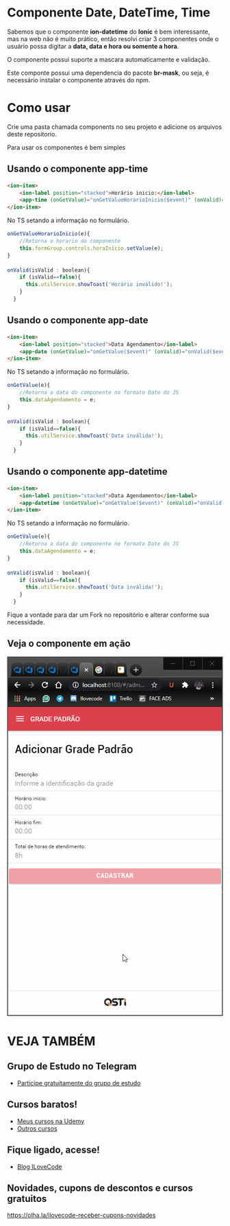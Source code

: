 # Componente Date, DateTime, Time

Sabemos que o componente **ion-datetime** do **Ionic** é bem interessante, mas na web não é muito prático, então resolvi criar 3 componentes onde o usuário possa digitar a **data, data e hora ou somente a hora**.

O componente possui suporte a mascara automaticamente e validação.

Este componte possui uma dependencia do pacote **br-mask**, ou seja, é necessário instalar o componente através do npm.

# Como usar
Crie uma pasta chamada components no seu projeto e adicione os arquivos deste repositorio.

Para usar os componentes é bem simples

## Usando o componente app-time
```html
<ion-item>
	<ion-label position="stacked">Horário inicio:</ion-label>
	<app-time (onGetValue)="onGetValueHorarioInicio($event)" (onValid)="onValid($event)" required="true"  [value]="timeHoraInicio"></app-time>
</ion-item>
```
No TS setando a informação no formulário.
```js
onGetValueHorarioInicio(e){ 
	//Retorna o horario do componente
	this.formGroup.controls.horaInicio.setValue(e);
}

onValid(isValid : boolean){
    if (isValid==false){
      this.utilService.showToast('Horário inválido!');
    }
  }
```

## Usando o componente app-date
```html
<ion-item>
	<ion-label position="stacked">Data Agendamento</ion-label>
	<app-date (onGetValue)="onGetValue($event)" (onValid)="onValid($event)" required="true"></app-date>
</ion-item>
```
No TS setando a informação no formulário.
```js
onGetValue(e){
	//Retorna a data do componente no formato Date do JS
	this.dataAgendamento = e;
}

onValid(isValid : boolean){
    if (isValid==false){
      this.utilService.showToast('Data inválida!');
    }
  }
```

## Usando o componente app-datetime
```html
<ion-item>
	<ion-label position="stacked">Data Agendamento</ion-label>
	<app-datetime (onGetValue)="onGetValue($event)" (onValid)="onValid($event)"  required="true"></app-datetime>
</ion-item>
```
No TS setando a informação no formulário.
```js
onGetValue(e){
	//Retorna a data do componente no formato Date do JS
	this.dataAgendamento = e;
}

onValid(isValid : boolean){
    if (isValid==false){
      this.utilService.showToast('Data inválida!');
    }
  }
```

Fique a vontade para dar um Fork no repositório e alterar conforme sua necessidade.

## Veja o componente em ação
![](https://github.com/pauloanalista/componente-date-datetime-time-para-ionic5/blob/main/tela.gif)

# VEJA TAMBÉM
## Grupo de Estudo no Telegram
- [Participe gratuitamente do grupo de estudo](https://t.me/blogilovecode)

## Cursos baratos!
- [Meus cursos na Udemy](https://olha.la/udemy)
- [Outros cursos](https://olha.la/cursos)

## Fique ligado, acesse!
- [Blog ILoveCode](https://ilovecode.com.br)

## Novidades, cupons de descontos e cursos gratuitos
https://olha.la/ilovecode-receber-cupons-novidades
